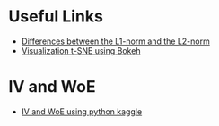 # Useful Links
- [Differences between the L1-norm and the L2-norm](http://www.chioka.in/differences-between-the-l1-norm-and-the-l2-norm-least-absolute-deviations-and-least-squares/)
- [Visualization t-SNE using Bokeh](https://www.kaggle.com/parulpandey/visualizing-kannada-mnist-with-t-sne)

# IV and WoE
- [IV and WoE using python kaggle](https://www.kaggle.com/puremath86/iv-woe-starter-for-python/notebook)
